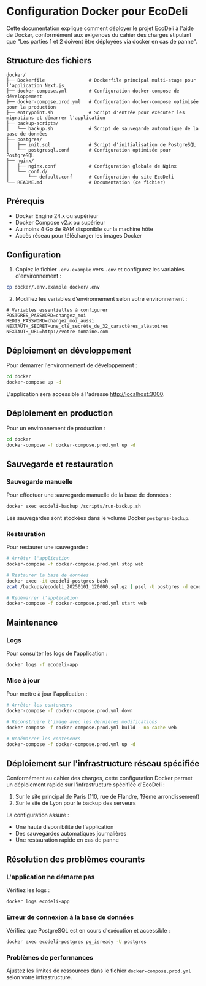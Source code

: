# Configuration Docker pour EcoDeli

Cette documentation explique comment déployer le projet EcoDeli à l'aide de Docker, conformément aux exigences du cahier des charges stipulant que "Les parties 1 et 2 doivent être déployées via docker en cas de panne".

## Structure des fichiers

```
docker/
├── Dockerfile                # Dockerfile principal multi-stage pour l'application Next.js
├── docker-compose.yml        # Configuration docker-compose de développement
├── docker-compose.prod.yml   # Configuration docker-compose optimisée pour la production
├── entrypoint.sh             # Script d'entrée pour exécuter les migrations et démarrer l'application
├── backup-scripts/
│   └── backup.sh             # Script de sauvegarde automatique de la base de données
├── postgres/
│   ├── init.sql              # Script d'initialisation de PostgreSQL
│   └── postgresql.conf       # Configuration optimisée pour PostgreSQL
├── nginx/
│   ├── nginx.conf            # Configuration globale de Nginx
│   └── conf.d/
│       └── default.conf      # Configuration du site EcoDeli
└── README.md                 # Documentation (ce fichier)
```

## Prérequis

- Docker Engine 24.x ou supérieur
- Docker Compose v2.x ou supérieur
- Au moins 4 Go de RAM disponible sur la machine hôte
- Accès réseau pour télécharger les images Docker

## Configuration

1. Copiez le fichier `.env.example` vers `.env` et configurez les variables d'environnement :

```bash
cp docker/.env.example docker/.env
```

2. Modifiez les variables d'environnement selon votre environnement :

```
# Variables essentielles à configurer
POSTGRES_PASSWORD=changez_moi
REDIS_PASSWORD=changez_moi_aussi
NEXTAUTH_SECRET=une_clé_secrète_de_32_caractères_aléatoires
NEXTAUTH_URL=http://votre-domaine.com
```

## Déploiement en développement

Pour démarrer l'environnement de développement :

```bash
cd docker
docker-compose up -d
```

L'application sera accessible à l'adresse [http://localhost:3000](http://localhost:3000).

## Déploiement en production

Pour un environnement de production :

```bash
cd docker
docker-compose -f docker-compose.prod.yml up -d
```

## Sauvegarde et restauration

### Sauvegarde manuelle

Pour effectuer une sauvegarde manuelle de la base de données :

```bash
docker exec ecodeli-backup /scripts/run-backup.sh
```

Les sauvegardes sont stockées dans le volume Docker `postgres-backup`.

### Restauration

Pour restaurer une sauvegarde :

```bash
# Arrêter l'application
docker-compose -f docker-compose.prod.yml stop web

# Restaurer la base de données
docker exec -it ecodeli-postgres bash
zcat /backups/ecodeli_20250101_120000.sql.gz | psql -U postgres -d ecodeli

# Redémarrer l'application
docker-compose -f docker-compose.prod.yml start web
```

## Maintenance

### Logs

Pour consulter les logs de l'application :

```bash
docker logs -f ecodeli-app
```

### Mise à jour

Pour mettre à jour l'application :

```bash
# Arrêter les conteneurs
docker-compose -f docker-compose.prod.yml down

# Reconstruire l'image avec les dernières modifications
docker-compose -f docker-compose.prod.yml build --no-cache web

# Redémarrer les conteneurs
docker-compose -f docker-compose.prod.yml up -d
```

## Déploiement sur l'infrastructure réseau spécifiée

Conformément au cahier des charges, cette configuration Docker permet un déploiement rapide sur l'infrastructure spécifiée d'EcoDeli :

1. Sur le site principal de Paris (110, rue de Flandre, 19ème arrondissement)
2. Sur le site de Lyon pour le backup des serveurs

La configuration assure :

- Une haute disponibilité de l'application
- Des sauvegardes automatiques journalières
- Une restauration rapide en cas de panne

## Résolution des problèmes courants

### L'application ne démarre pas

Vérifiez les logs :

```bash
docker logs ecodeli-app
```

### Erreur de connexion à la base de données

Vérifiez que PostgreSQL est en cours d'exécution et accessible :

```bash
docker exec ecodeli-postgres pg_isready -U postgres
```

### Problèmes de performances

Ajustez les limites de ressources dans le fichier `docker-compose.prod.yml` selon votre infrastructure.
